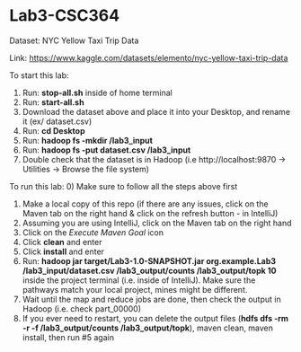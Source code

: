 # Lab3-CSC364

Dataset: NYC Yellow Taxi Trip Data

Link: https://www.kaggle.com/datasets/elemento/nyc-yellow-taxi-trip-data

To start this lab:
1) Run: **stop-all.sh** inside of home terminal
2) Run: **start-all.sh**
3) Download the dataset above and place it into your Desktop, and rename it (ex/ dataset.csv)
4) Run: **cd Desktop**
5) Run: **hadoop fs -mkdir /lab3_input**
6) Run: **hadoop fs -put dataset.csv /lab3_input**
7) Double check that the dataset is in Hadoop (i.e http://localhost:9870 -> Utilities -> Browse the file system)

To run this lab:
0) Make sure to follow all the steps above first
1) Make a local copy of this repo (if there are any issues, click on the Maven tab on the right hand & click on the refresh button - in IntelliJ)
1) Assuming you are using IntelliJ, click on the Maven tab on the right hand
2) Click on the _Execute Maven Goal_ icon 
3) Click **clean** and enter
4) Click **install** and enter
5) Run: **hadoop jar target/Lab3-1.0-SNAPSHOT.jar org.example.Lab3 /lab3_input/dataset.csv /lab3_output/counts /lab3_output/topk 10** inside the project terminal (i.e. inside of IntelliJ). Make sure the pathways match your local project, mines might be different.
6) Wait until the map and reduce jobs are done, then check the output in Hadoop (i.e. check part_00000)
7) If you ever need to restart, you can delete the output files (**hdfs dfs -rm -r -f /lab3_output/counts /lab3_output/topk**), maven clean, maven install, then run #5 again 
